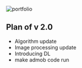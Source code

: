 
![portfolio](./image/Portfolio_rubiks.jpg)

## Plan of v 2.0

* Algorithm update
* Image processing update
* Introducing DL
* make admob code run
